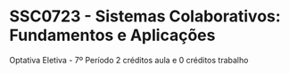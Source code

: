 # SSC0723 - Sistemas Colaborativos: Fundamentos e Aplicações
Optativa Eletiva - 7º Período
2 créditos aula e 0 créditos trabalho
